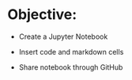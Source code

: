 # Objective:

- Create a Jupyter Notebook

- Insert code and markdown cells

- Share notebook through GitHub
